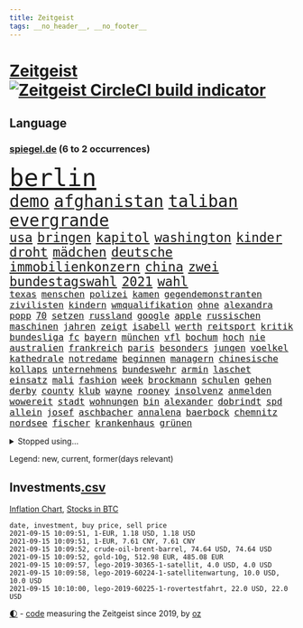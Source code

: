 ```yaml
---
title: Zeitgeist
tags: __no_header__, __no_footer__
---
```


# [Zeitgeist](https://oliz.io/zeitgeist/) [![Zeitgeist CircleCI build indicator](https://circleci.com/gh/ooz/zeitgeist.svg?style=shield)](https://circleci.com/gh/ooz/zeitgeist)

## Language

<h3><a href="https://www.spiegel.de" target="_blank">spiegel.de</a> (6 to 2 occurrences)</h3>
<p style="font-family:monospace">
<span style="font-size:32pt"><a href="news_links.html#berlin" class="current">berlin</a></span>
<br>
<span style="font-size:22pt"><a href="news_links.html#demo" class="new">demo</a></span>
<span style="font-size:22pt"><a href="news_links.html#afghanistan" class="current">afghanistan</a></span>
<span style="font-size:22pt"><a href="news_links.html#taliban" class="current">taliban</a></span>
<span style="font-size:22pt"><a href="news_links.html#evergrande" class="new">evergrande</a></span>
<br>
<span style="font-size:17pt"><a href="news_links.html#usa" class="current">usa</a></span>
<span style="font-size:17pt"><a href="news_links.html#bringen" class="current">bringen</a></span>
<span style="font-size:17pt"><a href="news_links.html#kapitol" class="current">kapitol</a></span>
<span style="font-size:17pt"><a href="news_links.html#washington" class="current">washington</a></span>
<span style="font-size:17pt"><a href="news_links.html#kinder" class="current">kinder</a></span>
<span style="font-size:17pt"><a href="news_links.html#droht" class="current">droht</a></span>
<span style="font-size:17pt"><a href="news_links.html#mädchen" class="current">mädchen</a></span>
<span style="font-size:17pt"><a href="news_links.html#deutsche" class="current">deutsche</a></span>
<span style="font-size:17pt"><a href="news_links.html#immobilienkonzern" class="current">immobilienkonzern</a></span>
<span style="font-size:17pt"><a href="news_links.html#china" class="current">china</a></span>
<span style="font-size:17pt"><a href="news_links.html#zwei" class="current">zwei</a></span>
<span style="font-size:17pt"><a href="news_links.html#bundestagswahl" class="current">bundestagswahl</a></span>
<span style="font-size:17pt"><a href="news_links.html#2021" class="current">2021</a></span>
<span style="font-size:17pt"><a href="news_links.html#wahl" class="current">wahl</a></span>
<br>
<span style="font-size:12pt"><a href="news_links.html#texas" class="current">texas</a></span>
<span style="font-size:12pt"><a href="news_links.html#menschen" class="current">menschen</a></span>
<span style="font-size:12pt"><a href="news_links.html#polizei" class="current">polizei</a></span>
<span style="font-size:12pt"><a href="news_links.html#kamen" class="current">kamen</a></span>
<span style="font-size:12pt"><a href="news_links.html#gegendemonstranten" class="new">gegendemonstranten</a></span>
<span style="font-size:12pt"><a href="news_links.html#zivilisten" class="current">zivilisten</a></span>
<span style="font-size:12pt"><a href="news_links.html#kindern" class="current">kindern</a></span>
<span style="font-size:12pt"><a href="news_links.html#wmqualifikation" class="current">wmqualifikation</a></span>
<span style="font-size:12pt"><a href="news_links.html#ohne" class="current">ohne</a></span>
<span style="font-size:12pt"><a href="news_links.html#alexandra" class="current">alexandra</a></span>
<span style="font-size:12pt"><a href="news_links.html#popp" class="current">popp</a></span>
<span style="font-size:12pt"><a href="news_links.html#70" class="current">70</a></span>
<span style="font-size:12pt"><a href="news_links.html#setzen" class="current">setzen</a></span>
<span style="font-size:12pt"><a href="news_links.html#russland" class="current">russland</a></span>
<span style="font-size:12pt"><a href="news_links.html#google" class="current">google</a></span>
<span style="font-size:12pt"><a href="news_links.html#apple" class="current">apple</a></span>
<span style="font-size:12pt"><a href="news_links.html#russischen" class="current">russischen</a></span>
<span style="font-size:12pt"><a href="news_links.html#maschinen" class="current">maschinen</a></span>
<span style="font-size:12pt"><a href="news_links.html#jahren" class="current">jahren</a></span>
<span style="font-size:12pt"><a href="news_links.html#zeigt" class="current">zeigt</a></span>
<span style="font-size:12pt"><a href="news_links.html#isabell" class="current">isabell</a></span>
<span style="font-size:12pt"><a href="news_links.html#werth" class="current">werth</a></span>
<span style="font-size:12pt"><a href="news_links.html#reitsport" class="new">reitsport</a></span>
<span style="font-size:12pt"><a href="news_links.html#kritik" class="current">kritik</a></span>
<span style="font-size:12pt"><a href="news_links.html#bundesliga" class="current">bundesliga</a></span>
<span style="font-size:12pt"><a href="news_links.html#fc" class="current">fc</a></span>
<span style="font-size:12pt"><a href="news_links.html#bayern" class="current">bayern</a></span>
<span style="font-size:12pt"><a href="news_links.html#münchen" class="current">münchen</a></span>
<span style="font-size:12pt"><a href="news_links.html#vfl" class="current">vfl</a></span>
<span style="font-size:12pt"><a href="news_links.html#bochum" class="current">bochum</a></span>
<span style="font-size:12pt"><a href="news_links.html#hoch" class="current">hoch</a></span>
<span style="font-size:12pt"><a href="news_links.html#nie" class="current">nie</a></span>
<span style="font-size:12pt"><a href="news_links.html#australien" class="current">australien</a></span>
<span style="font-size:12pt"><a href="news_links.html#frankreich" class="current">frankreich</a></span>
<span style="font-size:12pt"><a href="news_links.html#paris" class="current">paris</a></span>
<span style="font-size:12pt"><a href="news_links.html#besonders" class="current">besonders</a></span>
<span style="font-size:12pt"><a href="news_links.html#jungen" class="current">jungen</a></span>
<span style="font-size:12pt"><a href="news_links.html#voelkel" class="new">voelkel</a></span>
<span style="font-size:12pt"><a href="news_links.html#kathedrale" class="new">kathedrale</a></span>
<span style="font-size:12pt"><a href="news_links.html#notredame" class="new">notredame</a></span>
<span style="font-size:12pt"><a href="news_links.html#beginnen" class="current">beginnen</a></span>
<span style="font-size:12pt"><a href="news_links.html#managern" class="current">managern</a></span>
<span style="font-size:12pt"><a href="news_links.html#chinesische" class="current">chinesische</a></span>
<span style="font-size:12pt"><a href="news_links.html#kollaps" class="current">kollaps</a></span>
<span style="font-size:12pt"><a href="news_links.html#unternehmens" class="current">unternehmens</a></span>
<span style="font-size:12pt"><a href="news_links.html#bundeswehr" class="current">bundeswehr</a></span>
<span style="font-size:12pt"><a href="news_links.html#armin" class="current">armin</a></span>
<span style="font-size:12pt"><a href="news_links.html#laschet" class="current">laschet</a></span>
<span style="font-size:12pt"><a href="news_links.html#einsatz" class="current">einsatz</a></span>
<span style="font-size:12pt"><a href="news_links.html#mali" class="current">mali</a></span>
<span style="font-size:12pt"><a href="news_links.html#fashion" class="current">fashion</a></span>
<span style="font-size:12pt"><a href="news_links.html#week" class="current">week</a></span>
<span style="font-size:12pt"><a href="news_links.html#brockmann" class="new">brockmann</a></span>
<span style="font-size:12pt"><a href="news_links.html#schulen" class="current">schulen</a></span>
<span style="font-size:12pt"><a href="news_links.html#gehen" class="current">gehen</a></span>
<span style="font-size:12pt"><a href="news_links.html#derby" class="new">derby</a></span>
<span style="font-size:12pt"><a href="news_links.html#county" class="current">county</a></span>
<span style="font-size:12pt"><a href="news_links.html#klub" class="current">klub</a></span>
<span style="font-size:12pt"><a href="news_links.html#wayne" class="new">wayne</a></span>
<span style="font-size:12pt"><a href="news_links.html#rooney" class="new">rooney</a></span>
<span style="font-size:12pt"><a href="news_links.html#insolvenz" class="current">insolvenz</a></span>
<span style="font-size:12pt"><a href="news_links.html#anmelden" class="current">anmelden</a></span>
<span style="font-size:12pt"><a href="news_links.html#wowereit" class="new">wowereit</a></span>
<span style="font-size:12pt"><a href="news_links.html#stadt" class="current">stadt</a></span>
<span style="font-size:12pt"><a href="news_links.html#wohnungen" class="current">wohnungen</a></span>
<span style="font-size:12pt"><a href="news_links.html#bin" class="current">bin</a></span>
<span style="font-size:12pt"><a href="news_links.html#alexander" class="current">alexander</a></span>
<span style="font-size:12pt"><a href="news_links.html#dobrindt" class="current">dobrindt</a></span>
<span style="font-size:12pt"><a href="news_links.html#spd" class="current">spd</a></span>
<span style="font-size:12pt"><a href="news_links.html#allein" class="current">allein</a></span>
<span style="font-size:12pt"><a href="news_links.html#josef" class="current">josef</a></span>
<span style="font-size:12pt"><a href="news_links.html#aschbacher" class="new">aschbacher</a></span>
<span style="font-size:12pt"><a href="news_links.html#annalena" class="current">annalena</a></span>
<span style="font-size:12pt"><a href="news_links.html#baerbock" class="current">baerbock</a></span>
<span style="font-size:12pt"><a href="news_links.html#chemnitz" class="current">chemnitz</a></span>
<span style="font-size:12pt"><a href="news_links.html#nordsee" class="current">nordsee</a></span>
<span style="font-size:12pt"><a href="news_links.html#fischer" class="current">fischer</a></span>
<span style="font-size:12pt"><a href="news_links.html#krankenhaus" class="current">krankenhaus</a></span>
<span style="font-size:12pt"><a href="news_links.html#grünen" class="current">grünen</a></span>
</p>
<details>
<summary>Stopped using...</summary>
<p class="former" style="font-size:12pt">
and(331) aufnahmen(331) akt(330) ankommt(330) ber(330) größtes(330) material(330) prüfung(330) sonne(330) teheran(330) verschiedene(330) äußern(330) abends(329) coronaimpfstoff(329) elfmeter(329) geschaffen(329) ikone(329) kritische(329) lufthansa(329) lukaschenkos(329) mainz(329) profi(329) subventionen(329) alex(328) angespannt(328) eingestuft(328) entwurf(328) erziehung(328) flüchtlingscamp(328) hongkonger(328) kündigen(328) oberbürgermeister(328) pannen(328) richten(328) tobt(328) wege(328) weltkrieg(328) coronafällen(327) ecuador(327) erteilt(327) genannt(327) leer(327) schwedische(327) seltener(327) tatverdächtige(327) terrormiliz(327) ulm(327) ausstieg(326) coronaausbruch(326) erinnerungen(326) gewaltig(326) innenministerium(326) irgendwann(326) kurve(326) lagern(326) nachfolgerin(326) nachruf(326) teslachef(326) verdiente(326) versprach(326) übergriffe(326) for(325) gestohlen(325) gesundheitlichen(325) herkunft(325) islamistischen(325) kauf(325) konflikte(325) parteichef(325) steigender(325) streicht(325) verstöße(325) abgang(324) aktien(324) besetzung(324) dosen(324) ertragen(324) gemeinden(324) legte(324) norbert(324) republikanische(324) ring(324) schließlich(324) treibt(324) zeitalter(324) a2(323) amtszeit(323) aufgefallen(323) bundestags(323) coronaimpfstoffe(323) gehalt(323) gerhard(323) haltung(323) influencer(323) linie(323) locken(323) mächtige(323) niveau(323) operation(323) verlängern(323) villa(323) weitergeht(323) 7(322) absturz(322) auslöser(322) bundesligavorschau(322) entwickelt(322) erlaubt(322) fanexperten(322) geteilt(322) herausforderer(322) lastwagen(322) massiven(322) mütter(322) normalen(322) power(322) tippen(322) toren(322) unterschiede(322) walter(322) weitergegeben(322) zahlung(322) zusammenhang(322) anstieg(321) daraufhin(321) herdenimmunität(321) kriterien(321) mitgeteilt(321) sicherheitsbehörden(321) thailand(321) tieren(321) vorm(321) ziele(321) zwingt(321) aufklären(320) bad(320) enger(320) kippen(320) kochen(320) lagen(320) sports(320) standen(320) veröffentlichte(320) werbung(320) 29(319) bestes(319) bielefeld(319) bus(319) deutet(319) erschweren(319) globalen(319) katastrophale(319) meuthen(319) nachspiel(319) nachwuchs(319) profitierte(319) streitkräfte(319) verriet(319) wolf(319) äthiopien(319) 48(318) attentat(318) augen(318) forderung(318) frische(318) geldstrafe(318) milde(318) nicola(318) oppositionellen(318) rechtlich(318) schriftstellerin(318) sendet(318) überlebende(318) 42(317) arbeitsminister(317) beteiligung(317) deutlichen(317) doktorarbeit(317) flughäfen(317) gleiche(317) kostenlose(317) kretschmer(317) leichte(317) längere(317) venezuela(317) wehrte(317) befreit(316) beschließen(316) bodo(316) entlassen(316) game(316) ramelow(316) symptome(316) usschauspielerin(316) 27(315) abgehört(315) beschwerden(315) brite(315) konjunktur(315) länderchefs(315) möglichst(315) schlimmste(315) schwerem(315) studium(315) terroristischen(315) umgehend(315) umweltministerin(315) verhindert(315) verurteilen(315) 32jährige(314) erfunden(314) freiwillige(314) höchst(314) lüge(314) vorzeitige(314) auslösen(313) ewig(313) feld(313) sven(313) umsatz(313) auseinandersetzungen(312) emissionen(312) goldenen(312) hotels(312) signalisiert(312) wahlrechtsreform(312) wirtschaftlichen(312) überstanden(312) coronatests(311) datenanalyse(311) erfinder(311) erweitert(311) fit(311) half(311) luca(311) patient(311) schief(311) schloss(311) baustelle(310) belege(310) motiv(310) olympische(310) psychische(310) säugling(310) taiwan(310) zurückhaltend(310) besitz(309) halb(309) motor(309) nachgewiesen(309) privat(309) abouchaker(308) arafat(308) hinten(308) strände(308) bedingt(307) beschossen(307) brechen(307) spüren(307) tvserie(307) zigaretten(307) auflagen(306) christdemokraten(306) höhen(306) premierministers(306) reichsten(306) tiefen(306) vermeintlichen(306) gästen(305) konsum(305) näher(305) rechtzeitig(305) womit(305) 54(304) diversität(304) finnland(304) auffällig(303) brennt(303) erkranken(303) genehmigt(303) sachsens(303) empfehlung(302) letztes(302) orten(302) parallelen(302) prinzip(302) reduzieren(302) fürth(301) greuther(301) legende(301) nationalteam(301) sturgeon(301) sydney(301) verkehrschaos(301) wusste(301) überfahren(301) bundesverfassungsgericht(300) fehlern(300) jeff(300) pfund(300) schockiert(300) natürlich(299) präsenz(299) stress(299) erschießt(298) janine(298) kostenlos(298) vermeintlich(298) chats(297) dachten(297) gewahrsam(297) wrack(297) wölfe(297) landesweit(295) unterschrieben(295) wohnort(295) fortsetzung(294) französischer(294) rutschte(294) training(294) wütende(294) dreieinhalb(293) einbruch(293) herausfinden(293) justizminister(293) bangt(292) hinterlässt(292) flächen(291) künstliche(291) teilt(291) unmittelbar(291) fusion(290) gerichte(290) mitarbeiterin(290) bedienen(289) coronaeinschränkungen(289) jadon(289) lebensgefährlich(289) vertagt(289) wertvolle(288) einblick(287) schmerz(287) smartphones(287) seuche(285) bezos(284) gehabt(284) feierten(283) gelegen(283) a7(281) guatemala(281) identität(281) schritten(281) verpasste(281) bruno(280) kriegsverbrechen(280) staatlichen(280) totschlags(280) anfühlt(279) beschuldigte(279) bundesverfassungsgerichts(279) divers(279) hongkongs(279) jason(278) abiy(277) beobachtung(277) personalie(277) unterstützte(277) ursprünglich(277) prägte(275) held(274) vertraute(274) spionage(273) drohne(272) tigray(271) vermisster(271) inselstaat(270) wettert(270) bbc(269) service(269) christina(266) schusswechsel(266) ufer(266) weiterkommen(264) sancho(262) impfzentren(261) flüchteten(260) last(260) 32jährigen(259) querdenkern(259) erben(257) marine(257) bundesagentur(256) ausweg(255) klares(255) berührt(253) helmut(253) bären(252) merklich(252) sachen(251) hackern(248) nachkommen(246) morrison(243) spione(243) einsatzkräften(242) ereignet(242) aussetzen(241) bundestagsabgeordnete(240) londons(240) marie(239) aufgespürt(238) motivation(238) singt(234) wissler(233) absetzen(231) stationiert(231) israelis(230) nachrichtenagentur(230) schlüssel(230) irgendwie(228) serviert(227) lieferketten(226) dosis(224) enkel(222) jagt(222) räumte(222) höhenflug(221) glücklicher(220) testpflicht(219) englischer(217) höheres(217) sehe(217) diagnose(216) schwimmer(216) 750(215) franken(214) behält(213) pommes(213) verheißt(213) geheimen(211) zwingend(211) verleumdung(210) hochansteckende(208) horten(208) sondersitzung(205) camper(203) großstadt(203) student(203) überragenden(203) ostdeutsche(202) bekannter(201) datingapp(200) winzer(200) falschaussagen(199) macher(199) radio(199) hilton(198) passagier(198) belästigt(195) finanzamt(194) hubert(194) teuersten(194) wählern(194) seen(193) aufgebrochen(192) grab(190) inszenierte(190) repressionen(190) übergangsregierung(190) nachgebessert(189) stören(189) herren(188) konkreter(188) medaille(186) solidarisieren(185) dom(184) recherche(184) stamm(183) millionenstrafe(182) palästinensern(181) relevant(181) beschwert(180) gereicht(178) sonnigen(178) turbulenzen(177) emilia(175) verruf(175) schiedsrichterinnen(174) verletzter(174) fähigkeit(173) missbrauchsvorwürfen(173) email(172) schwerin(171) auswirkt(170) begleitete(170) grundrechte(170) paaren(170) bundeswehrsoldat(169) teilnehmenden(169) wildnis(169) bestsellerautor(168) pilotprojekt(168) tierschützer(167) don't(165) zurückholen(165) südwesten(164) geheiratet(163) bälle(161) freizugeben(161) untermauert(161) impfpässe(160) steuerzahler(158) gerd(157) übersehen(157) gesetzlich(155) erklärungsnot(153) kartellamt(153) gastgewerbe(151) raymond(150) draht(149) gekracht(149) wochenrückblick(147) reis(146) erspart(145) forciert(145) belegschaft(144) gespült(144) ausreichen(143) negativer(143) reisenden(143) mitverantwortlich(141) thrones(140) stammspieler(139) anbau(138) sozialwohnungen(138) escooter(137) forscht(137) labourpartei(136) mittelamerika(135) airline(134) pyrotechnik(134) berlinneukölln(133) ozean(133) aussteigen(131) erstimpfungen(131) geehrt(131) höchster(131) kompetenzen(130) testspiel(130) steinzeit(128) android(127) eiltempo(124) linda(124) reichtum(124) schossen(124) willkommen(124) eskalierte(123) vorgesetzten(123) begründete(122) vertraut(119) langjährigen(117) vollzieht(117) übereilt(117) gesprächsbereitschaft(116) kurt(115) zerschlug(115) japanischen(114) momentan(113) mundnasenschutz(113) überflüssig(113) ehrgeizigere(112) weh(112) blue(111) notwendigen(111) origin(111) eingeschläfert(110) übten(110) maßstab(109) spitzenkandidatur(109) grünenkandidatin(107) schwerfällt(107) spritzen(107) 32jähriger(106) anfangs(106) badeunfall(106) berechnungen(106) genesen(106) sommerferien(106) blues(105) hingelegt(105) kahn(105) cotrainer(104) beschlossene(103) geknackt(103) manta(103) weltklimarat(102) 18jährigen(101) akzeptabel(101) versperrt(100) zurückzukehren(100) benötigten(99) mögliches(99) rauschgift(99) svenja(99) vorurteilen(99) 21jährige(98) polizeikontrolle(98) sensible(98) tennisstar(98) catherine(97) plastik(97) bildungsminister(96) eigner(96) elternteil(96) vorgedrungen(96) japaner(95) ständigen(94) mallorcas(93) profiklubs(92) bremste(91) ceuta(91) exklave(91) heben(91) seifert(91) thriller(91) zurückschicken(91) dauerproblem(90) fußballklub(90) lastwagenfahrer(90) zwanzig(90) entsprechendes(89) geprellt(89) sportgericht(89) videoaufnahmen(89) anhaltende(88) bundesaußenminister(88) draxler(88) niedergestochen(88) vorgang(88) älterer(88) abschneiden(87) eingenommen(87) klemmt(87) rick(87) dänemarks(86) eingewechselt(86) formel1rennen(86) geschehnisse(86) bayerncoach(85) bedingungsloses(85) flohen(85) grundeinkommen(85) impfskeptiker(85) kontern(85) nrwcdu(85) datingportal(84) eingeladen(84) herrn(84) pedro(84) rettungsarbeiten(84) bezahlten(83) bitteren(83) heißer(83) linkenbundestagsabgeordnete(83) rasenmäher(83) unterstellt(83) zugriff(83) french(82) luftfahrt(82) pressekonferenzen(82) testzentren(82) fassung(81) laune(81) offizieller(81) ausbildungsplätze(80) quittung(80) syrern(80) dünner(79) kreuzbandriss(79) begünstigen(78) kinderimpfung(78) brentford(77) milliardenbetrag(77) raschen(77) träumt(77) carlo(76) drehbücher(76) sowieso(76) aktionäre(75) fehle(75) litauens(75) malaysischen(75) nokia(75) unwettern(75) wim(75) a24(74) jacht(74) scheele(74) bezichtigt(73) coronabürgertests(73) formiert(73) kleidung(73) parkplatz(73) umfang(73) vatikans(73) anhaltender(72) befragung(72) bundestrainerin(72) ifoumfrage(72) linkenabgeordneten(72) mitspielt(72) poesie(72) psychologen(72) umweltschäden(72) analysieren(71) aufzunehmen(71) bevorzugt(71) eintrittsalter(71) gewittern(71) rufmord(71) bauern(70) eingemischt(70) exilbelarussen(70) furchtbar(70) linkenabgeordnete(70) machtübergabe(70) marktführer(70) schalten(70) wasserknappheit(70) clarke(69) erstattungen(69) rechtsstaatlichkeit(69) spaziergänger(69) biss(68) einstiger(68) epidemischen(68) volk(68) co₂preise(67) erhöhte(67) gefährliches(67) militärflugzeug(67) morgens(67) netzwerks(67) sarajevo(67) exmanager(66) hilfsgelder(66) sek(66) twittern(66) adac(65) begegnungen(65) 16000(64) loszuwerden(64) sardinien(64) überraschungsteam(64) abzuziehen(63) deutschlandkoalition(63) lernfähig(63) lucas(63) maul(63) publikums(63) feldzug(62) präsidium(62) vorprodukten(62) antisemitisch(61) ruckelig(61) vereinbarte(61) zuließen(61) befassen(60) erschreckend(60) geschichtepodcast(60) glaubten(60) lkwunfall(60) segelflugzeugs(60) talibanoffensive(60) 2005(59) alarmbereitschaft(59) depp(59) entstehung(59) liebt(59) müht(59) pogba(59) exministerpräsident(58) helferin(58) historischem(58) hitzewelle(58) mauerbau(58) verhör(58) 70jährigen(57) ki(57) ruht(57) schwulen(57) white(57) begleitung(56) fehlendem(56) kannibale(56) quarantäneregeln(56) tankstelle(56) usbundesstaats(56) widersacher(56) bekennt(55) besetzten(55) entwicklungsminister(55) erinnerte(55) erwähnt(55) furcht(55) innenministeriums(55) machbar(55) vorwarnung(55) achtjähriger(54) gewalttaten(54) schrumpft(54) thronfolge(54) 1993(53) ausgabe(53) rezepte(53) seenot(53) wesentlich(53) brillierte(52) coronafall(52) hilfsorganisation(52) dschihad(51) kämpften(51) prangern(51) racheakten(51) schwelle(51) startbahn(51) zeitungen(51) 18000(50) at(50) emaus(50) fallschirmspringer(50) verharmlost(50) vilnius(50) australischen(49) bessert(49) gleichgeschlechtliche(49) heftiges(49) stilkritik(49) aktienpakets(48) hitzetote(48) spdfraktion(48) suchtrupps(48) unwetterwarnung(48) 82jährige(47) 9(47) autozulieferer(47) dark(47) hella(47) infrastrukturpaket(47) phuket(47) thailands(47) urabstimmung(47) vaart(47) aiwanger(46) bamf(46) moskauer(46) onlinewerbung(46) traute(46) beschuldigungen(45) festgehalten(45) geldstrafen(45) lebenswerk(45) löschflugzeuge(45) propagandasender(45) rekordzahl(45) rt(45) verbunden(45) a5(44) ankündigungen(44) dauereinsatz(44) gigafactory(44) klimaschäden(44) milliardenkosten(44) komplizierten(43) lodern(43) ausnahmespieler(42) begegnen(42) bergungsarbeiten(42) billion(42) drehbuchautor(42) leichenfunde(42) angreifen(41) booten(41) hitzerekord(41) kürzen(41) meeting(41) rekordwert(41) zerwürfnis(41) überflutet(41) überfluteten(41) beendigung(40) förderte(40) marschieren(40) parlamentarischer(40) talibanvormarsch(40) traditionellen(40) viertelmillion(40) zurückgewinnen(40) überfährt(40) ansteckenden(39) grotian(39) verfehlte(39) bezirksamt(38) boykottiert(38) kamtschatka(38) zunehmenden(38) 67(37) abschiebungen(37) colorado(37) mountain(37) rette(37) amazongründer(36) brandenburgische(36) coronastrategie(36) eingefahren(36) errichtung(36) sendebetrieb(36) thiel(36) waschen(36) zentren(36) zuschauende(36) 78jährige(35) karibikstaat(35) karrierecoach(35) karrierecoaches(35) landsleute(35) perfekten(35) warnstufe(35) bloggerin(34) duschen(34) evans(34) feuerwehreinsätzen(34) kanadier(34) provinzhauptstädte(34) trockenheit(34) versionen(34) zehnte(34) fotografie(33) oberbayern(33) plünderungen(33) ältester(33) adresse(32) legend(32) lesung(32) pakt(32) flutwelle(31) provinzen(31) türkischem(31) vorgezogenen(31) wohnwagen(31) zähne(31) abwärtstrend(30) aufzutreten(30) impfzahlen(30) kräftiges(30) litt(30) bestattet(29) drohnenaufnahmen(29) einzelzeitfahren(29) landeten(29) rauch(29) warnsystem(29) anstatt(28) betrügerbande(28) jahrhundertflut(28) mandat(28) mittels(28) starspieler(28) einzusetzen(27) grütters(27) kulturstaatsministerin(27) nationalparks(27) präsidentenpalast(27) festgelegt(26) notfall(26) rechner(26) schlamm(26) ungenau(26) planet(25) widmen(25) gebiete(24) immobilienmarkt(24) konzerns(24) positiver(24) schmackhaft(24) umfragewerten(24) ernannt(23) flugplatz(23) kolumbianische(23) nordrheinwestfalens(23) bestzeit(22) datenbank(22) dörfer(22) sturzfluten(22) trocknen(22) cduchefs(21) gründete(21) missbrauchsvorwürfe(21) monika(21) netzwerke(21) soforthilfe(21) trauernden(21) veröffentlichen(21) chancenverwertung(20) dachgesellschaft(20) elfenbeinküste(20) topmanager(20) vwdieselskandal(20) zdfsommerinterview(20) überarbeitet(20) 49jährige(19) badegast(19) handballer(19) kostenlosen(19) ministerpräsidentenkonferenz(19) silbermedaille(19) vermehren(19) vibrionen(19) 87(18) abzustoßen(18) afghaninnen(18) dächer(18) patzte(18) populär(18) starttermin(18) bedrohungslage(17) anlässlich(16) rückkehrer(16) sportarten(16) unzeit(16) abwesenheit(15) bibliothek(15) endlose(15) entlastung(15) erbeutete(15) fields(15) intensive(15) ravensburg(15) rollende(15) ansehen(14) aufgeregt(14) auslandsvertretung(14) drogeneinfluss(14) flutfolgen(14) händlern(14) olympionikin(14) abitur(13) absoluter(13) aigner(13) angestiegen(13) impfangebote(13) insolvenzantragspflicht(13) straßenverkehrsordnung(13) wassermangel(13) 35jähriger(12) argwohn(12) brandkatastrophe(12) hochrangiges(12) schauer(12) asiens(11) bezog(11) gräueltaten(11) stellvertreter(11) tvansprache(11) umweltministerium(11)
</p>
</details>
<p>Legend: <span class="new">new</span>, <span class="current">current</span>, <span class="former">former(days relevant)</span></p>

## Investments[.csv](investments.csv)

[Inflation Chart](https://inflationchart.com),
[Stocks in BTC](https://stonksinbtc.xyz/)

```
date, investment, buy price, sell price
2021-09-15 10:09:51, 1-EUR, 1.18 USD, 1.18 USD
2021-09-15 10:09:51, 1-EUR, 7.61 CNY, 7.61 CNY
2021-09-15 10:09:52, crude-oil-brent-barrel, 74.64 USD, 74.64 USD
2021-09-15 10:09:52, gold-10g, 512.98 EUR, 485.08 EUR
2021-09-15 10:09:57, lego-2019-30365-1-satellit, 4.0 USD, 4.0 USD
2021-09-15 10:09:58, lego-2019-60224-1-satellitenwartung, 10.0 USD, 10.0 USD
2021-09-15 10:10:00, lego-2019-60225-1-rovertestfahrt, 22.0 USD, 22.0 USD
```

<footer>
<a href="javascript:toggleTheme()" class="nav">🌓</a>
- <a href="https://github.com/ooz/zeitgeist">code</a> measuring the Zeitgeist since 2019, by <a href="https://oliz.io">oz</a>
</footer>
